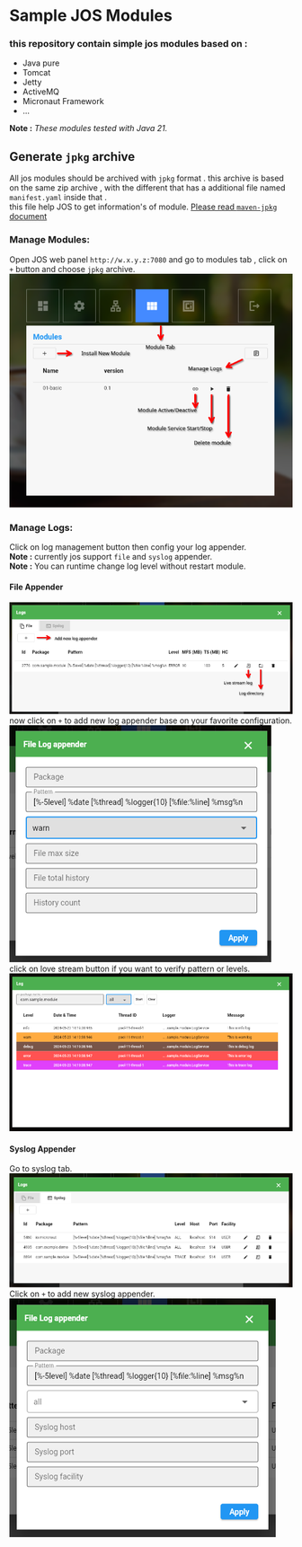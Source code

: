 # Sample JOS Modules 

### this repository contain simple jos modules based on :
* Java pure 
* Tomcat
* Jetty
* ActiveMQ
* Micronaut Framework 
* ...

**Note :** _These modules tested with Java 21._ 

## Generate `jpkg` archive 
All jos modules should be archived with `jpkg` format .
this archive is based on the same zip archive , with the different that has a additional file named `manifest.yaml` inside that .  
this file help JOS to get information's of module.
[Please read `maven-jpkg` document](https://github.com/Java-OS/maven-jpkg)

### Manage Modules:
Open JOS web panel `http://w.x.y.z:7080` and go to modules tab , click on `+` button and choose `jpkg` archive.
![](pictures/01.png)

### Manage Logs: 
Click on log management button then config your log appender.    
**Note :** currently jos support `file` and `syslog` appender.    
**Note :** You can runtime change log level without restart module.        

#### File Appender
![](pictures/02.png)
now click on `+` to add new log appender base on your favorite configuration.    
![](pictures/03.png)   
click on love stream button if you want to verify pattern or levels.    
![](pictures/04.png)
#### Syslog Appender
Go to syslog tab.
![](pictures/05.png)
Click on `+` to add new syslog appender.    
![](pictures/06.png)


